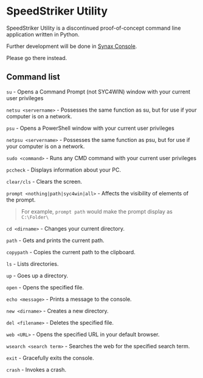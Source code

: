 # SpeedStriker Utility

SpeedStriker Utility is a discontinued proof-of-concept command line application written in Python. 

Further development will be done in [Synax Console]("https://github.com/That1M8Head/SynaxConsole").

Please go there instead.

## Command list


`su` - Opens a Command Prompt (not SYC4WIN) window with your current user privileges

`netsu <servername>` - Possesses the same function as su, but for use if your computer is on a network.
  
`psu` - Opens a PowerShell window with your current user privileges

`netpsu <servername>` - Possesses the same function as psu, but for use if your computer is on a network.
  
`sudo <command>` - Runs any CMD command with your current user privileges

`pccheck` - Displays information about your PC.

`clear/cls` - Clears the screen.

`prompt <nothing|path|syc4win|all>` - Affects the visibility of elements of the prompt.

  > For example, `prompt path` would make the prompt display as `C:\Folder\`
  
`cd <dirname>` - Changes your current directory.
  
`path` - Gets and prints the current path.

`copypath` - Copies the current path to the clipboard.

`ls` - Lists directories.

`up` - Goes up a directory.

`open` - Opens the specified file.

`echo <message>` - Prints a message to the console.
  
`new <dirname>` - Creates a new directory.
  
`del <filename>` - Deletes the specified file.
  
`web <URL>` - Opens the specified URL in your default browser.
  
`wsearch <search term>` - Searches the web for the specified search term.
  
`exit` - Gracefully exits the console.
  
`crash` - Invokes a crash.

